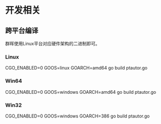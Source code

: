 # 开发相关

## 跨平台编译
群晖使用Linux平台对应硬件架构的二进制即可。

### Linux
CGO_ENABLED=0 GOOS=linux GOARCH=amd64 go build ptautor.go
### Win64
CGO_ENABLED=0 GOOS=windows GOARCH=amd64 go build ptautor.go
### Win32
CGO_ENABLED=0 GOOS=windows GOARCH=386 go build ptautor.go
